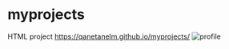 # myprojects
HTML project
<a href="https://qanetanelm.github.io/myprojects/" title="images/profile.jpg">https://qanetanelm.github.io/myprojects/</a>
![profile](https://user-images.githubusercontent.com/126424092/223287063-22fd65b3-dc6f-4979-87a4-c1f15cdfd968.jpg)
